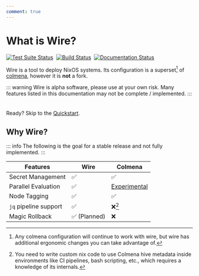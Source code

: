 ```yaml
---
comment: true
---
```


# What is Wire?

<p style="display: flex; gap: 8px">
  <a href="https://github.com/wires-org/wire/actions/workflows/test.yml?query=branch%3Amain">
    <img alt="Test Suite Status" src="https://img.shields.io/github/actions/workflow/status/wires-org/wire/test.yml?branch=main&style=flat-square&label=Test%20Suite">
  </a>

  <a href="https://github.com/wires-org/wire/actions/workflows/build.yml?query=branch%3Amain">
    <img alt="Build Status" src="https://img.shields.io/github/actions/workflow/status/wires-org/wire/build.yml?branch=main&style=flat-square&label=Builds">
  </a>

  <a href="https://github.com/wires-org/wire/actions/workflows/pages.yml?query=branch%3Amain">
    <img alt="Documentation Status" src="https://img.shields.io/github/actions/workflow/status/wires-org/wire/pages.yml?branch=main&style=flat-square&label=Documentation">
  </a>
</p>

Wire is a tool to deploy NixOS systems. Its configuration is a superset[^1] of [colmena](https://colmena.cli.rs/), however it is **not** a fork.

[^1]: Any colmena configuration will continue to work with wire, but wire has additional ergonomic changes you can take advantage of.

::: warning
Wire is alpha software, please use at your own risk. Many features listed in this documentation may not be complete / implemented.
:::

<div class="tip custom-block" style="padding-top: 8px">

Ready? Skip to the [Quickstart](./getting-started).

</div>

## Why Wire?

::: info
The following is the goal for a stable release and not fully implemented.
:::

| Features              | Wire                         | Colmena                                                                                                    |
| --------------------- | ---------------------------- | ---------------------------------------------------------------------------------------------------------- |
| Secret Management     | :white_check_mark:           | :white_check_mark:                                                                                         |
| Parallel Evaluation   | :white_check_mark:           | [Experimental](https://colmena.cli.rs/unstable/features/parallelism.html#parallel-evaluation-experimental) |
| Node Tagging          | :white_check_mark:           | :white_check_mark:                                                                                         |
| `jq` pipeline support | :white_check_mark:           | :x:[^2]                                                                                                    |
| Magic Rollback        | :white_check_mark: (Planned) | :x:                                                                                                        |

[^2]: You need to write custom nix code to use Colmena hive metadata inside environments like CI pipelines, bash scripting, etc., which requires a knowledge of its internals.
